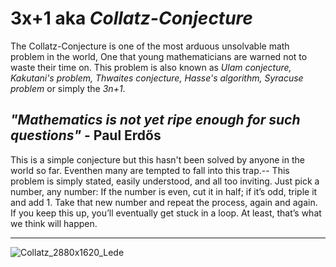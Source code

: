 # 3x+1 aka *Collatz-Conjecture*

The Collatz-Conjecture is one of the most arduous unsolvable math problem in the world, One that young mathematicians are warned not to waste their time on.
This problem is also known as _Ulam conjecture,  Kakutani's problem, Thwaites conjecture, Hasse's algorithm, Syracuse problem_ or simply the _3n+1_.

**_"Mathematics is not yet ripe enough for such questions"_** - Paul Erdős
---
This is a simple conjecture but this hasn't been solved by anyone in the world so far. Eventhen many are tempted to fall into this trap.--
This problem is simply stated, easily understood, and all too inviting. Just pick a number, any number: If the number is even, cut it in half; if it’s odd, triple it and add 1. Take that new number and repeat the process, again and again. If you keep this up, you’ll eventually get stuck in a loop. At least, that’s what we think will happen.

---
![Collatz_2880x1620_Lede](https://user-images.githubusercontent.com/79180908/231666072-3e87b0f2-aa2f-4d53-9f2d-372308b3767e.jpg)

